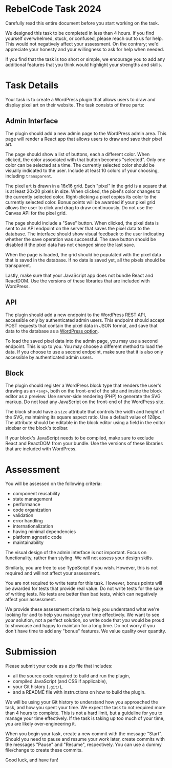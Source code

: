 # RebelCode Task 2024

Carefully read this entire document before you start working on the task.

We designed this task to be completed in less than 4 hours. If you find yourself
overwhelmed, stuck, or confused, please reach out to us for help. This would not
negatively affect your assessment. On the contrary; we'd appreciate your honesty
and your willingness to ask for help when needed.

If you find that the task is too short or simple, we encourage you to add any
additional features that you think would highlight your strengths and skills.

# Task Details

Your task is to create a WordPress plugin that allows users to draw and display
pixel art on their website. The task consists of three parts:

## Admin Interface

The plugin should add a new admin page to the WordPress admin area. This page
will render a React app that allows users to draw and save their pixel art.

The page should show a list of buttons, each a different color. When clicked,
the color associated with that button becomes "selected". Only one color can be
selected at a time. The currently selected color should be visually indicated to
the user. Include at least 10 colors of your choosing, including `transparent`.

The pixel art is drawn in a 16x16 grid. Each "pixel" in the grid is a square that
is at least 20x20 pixels in size. When clicked, the pixel's color changes to the
currently selected color. Right-clicking a pixel copies its color to the currently
selected color. Bonus points will be awarded if your pixel grid allows the user
to click and drag to draw continuously. Do not use the Canvas API for the pixel
grid.

The page should include a "Save" button. When clicked, the pixel data is sent to
an API endpoint on the server that saves the pixel data to the database. The
interface should show visual feedback to the user indicating whether the save
operation was successful. The save button should be disabled if the pixel data
has not changed since the last save.

When the page is loaded, the grid should be populated with the pixel data that
is saved in the database. If no data is saved yet, all the pixels should be
transparent.

Lastly, make sure that your JavaScript app does not bundle React and ReactDOM.
Use the versions of these libraries that are included with WordPress.

## API

The plugin should add a new endpoint to the WordPress REST API, accessible only
by authenticated admin users. This endpoint should accept POST requests that
contain the pixel data in JSON format, and save that data to the database as a
[WordPress option](https://developer.wordpress.org/plugins/settings/options-api/).

To load the saved pixel data into the admin page, you may use a second endpoint.
This is up to you. You may choose a different method to load the data. If you
choose to use a second endpoint, make sure that it is also only accessible by
authenticated admin users.

## Block

The plugin should register a WordPress block type that renders the user's drawing
as an `<svg>`, both on the front-end of the site and inside the block editor as
a preview. Use server-side rendering (PHP) to generate the SVG markup. Do not
load any JavaScript on the front-end of the WordPress site.

The block should have a `size` attribute that controls the width and height of
the SVG, maintaining its square aspect ratio. Use a default value of 128px. The
attribute should be editable in the block editor using a field in the editor
sidebar or the block's toolbar.

If your block's JavaScript needs to be compiled, make sure to exclude React and
ReactDOM from your bundle. Use the versions of these libraries that are included
with WordPress.

# Assessment

You will be assessed on the following criteria:

- component reusability
- state management
- performance
- code organization
- validation
- error handling
- internationalization
- having minimal dependencies
- platform agnostic code
- maintainability

The visual design of the admin interface is not important. Focus on functionality,
rather than styling. We will not assess your design skills.

Similarly, you are free to use TypeScript if you wish. However, this is not
required and will not affect your assessment.

You are not required to write tests for this task. However, bonus points will
be awarded for tests that provide real value. Do not write tests for the sake
of writing tests. No tests are better than bad tests, which can negatively
affect your assessment.

We provide these assessment criteria to help you understand what we're looking
for and to help you manage your time effectively. We want to see _your_ solution,
not a perfect solution, so write code that _you_ would be proud to showcase and
happy to maintain for a long time. Do not worry if you don't have time to add
any "bonus" features. We value quality over quantity.

# Submission

Please submit your code as a zip file that includes:

- all the source code required to build and run the plugin,
- compiled JavaScript (and CSS if applicable),
- your Git history (`.git/`),
- and a README file with instructions on how to build the plugin.

We will be using your Git history to understand how you approached the task, and
how you spent your time. We expect the task to not required more than 4 hours to
complete. This is not a hard limit, but a guideline for you to manage your time
effectively. If the task is taking up too much of your time, you are likely
over-engineering it.

When you begin your task, create a new commit with the message "Start". Should
you need to pause and resume your work later, create commits with the messages
"Pause" and "Resume", respectively. You can use a dummy file/change to create
these commits.

Good luck, and have fun!
